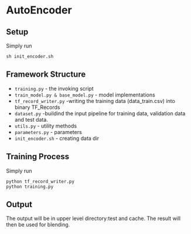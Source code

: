 # AutoEncoder
## Setup
Simply run
```
sh init_encoder.sh
```
## Framework Structure
* `training.py` - the invoking script
* `train_model.py & base_model.py` - model implementations
* `tf_record_writer.py` -writing the training data (data_train.csv) into binary TF_Records
* `dataset.py` -buildind the input pipeline for training data, validation data and test data.
* `utils.py` - utility methods
* `parameters.py` - parameters
* `init_encoder.sh` - creating data dir

## Training Process
Simply run 
```
python tf_record_writer.py
python training.py
```
## Output
The output will be in upper level directory:test and cache. The result will then be used for blending. 
